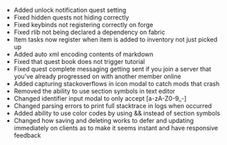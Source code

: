- Added unlock notification quest setting
- Fixed hidden quests not hiding correctly
- Fixed keybinds not registering correctly on forge
- Fixed rlib not being declared a dependency on fabric
- Item tasks now register when item is added to inventory not just picked up
- Added auto xml encoding contents of markdown
- Fixed that quest book does not trigger tutorial
- Fixed quest complete messaging getting sent if you join a server that you've already progressed on with another member online
- Added capturing stackoverflows in icon modal to catch mods that crash
- Removed the ability to use section symbols in text editor
- Changed identifier input modal to only accept [a-zA-Z0-9_-]
- Changed parsing errors to print full stacktrace in logs when occurred
- Added ability to use color codes by using && instead of section symbols
- Changed how saving and deleting works to defer and updating immediately on clients as to make it seems instant and have responsive feedback